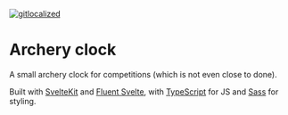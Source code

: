 [![gitlocalized ](https://gitlocalize.com/repo/7628/whole_project/badge.svg)](https://gitlocalize.com/repo/7628/whole_project?utm_source=badge)

# Archery clock

A small archery clock for competitions (which is not even close to done).

Built with [SvelteKit](https://kit.svelte.dev/) and [Fluent Svelte](https://fluent-svelte.vercel.app/),
with [TypeScript](https://www.typescriptlang.org/) for JS and [Sass](https://sass-lang.com/) for styling.
